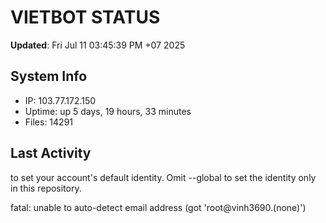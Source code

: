 # VIETBOT STATUS
**Updated**: Fri Jul 11 03:45:39 PM +07 2025

## System Info
- IP: 103.77.172.150
- Uptime: up 5 days, 19 hours, 33 minutes
- Files: 14291

## Last Activity

to set your account's default identity.
Omit --global to set the identity only in this repository.

fatal: unable to auto-detect email address (got 'root@vinh3690.(none)')
